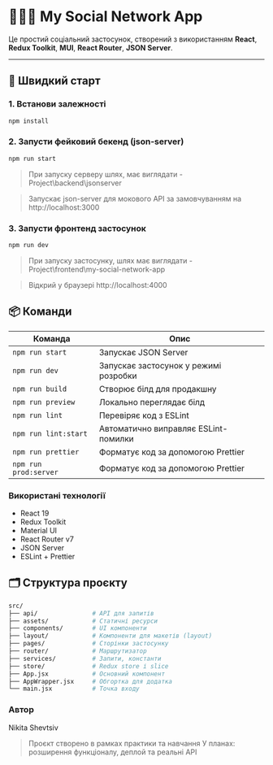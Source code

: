 # 🧑‍🤝‍🧑 My Social Network App

Це простий соціальний застосунок, створений з використанням **React**, **Redux Toolkit**, **MUI**, **React Router**, **JSON Server**.

---

## 🚀 Швидкий старт

### 1. Встанови залежності
```bash
npm install
```

### 2. Запусти фейковий бекенд (json-server)
```bash
npm run start
```
> При запуску серверу шлях, має виглядати - Project\backend\jsonserver

> Запускає json-server для мокового API за замовчуванням на http://localhost:3000

### 3. Запусти фронтенд застосунок
```bash
npm run dev
```
> При запуску застосунку, шлях має виглядати -  Project\frontend\my-social-network-app

> Відкрий у браузері http://localhost:4000

## 📦 Команди

| Команда               | Опис                                                              |
|-----------------------|-------------------------------------------------------------------|
| `npm run start`       | Запускає JSON Server                                              |
| `npm run dev`         | Запускає застосунок у режимі розробки                             |
| `npm run build`       | Створює білд для продакшну                                        |
| `npm run preview`     | Локально переглядає білд                                          |
| `npm run lint`        | Перевіряє код з ESLint                                            |
| `npm run lint:start`  | Автоматично виправляє ESLint-помилки                              |
| `npm run prettier`    | Форматує код за допомогою Prettier                                |
| `npm run prod:server` | Форматує код за допомогою Prettier                                |

### Використані технології
- React 19
- Redux Toolkit
- Material UI
- React Router v7
- JSON Server
- ESLint + Prettier

## 🗂 Структура проєкту

```bash
src/
├── api/               # API для запитів
├── assets/            # Статичні ресурси
├── components/        # UI компоненти
├── layout/            # Компоненти для макетів (layout)
├── pages/             # Сторінки застосунку
├── router/            # Маршрутизатор
├── services/          # Запити, константи
├── store/             # Redux store і slice
├── App.jsx            # Основний компонент
├── AppWrapper.jsx     # Обгортка для додатка
└── main.jsx           # Точка входу      
```


### Автор
Nikita Shevtsiv
> Проєкт створено в рамках практики та навчання
> У планах: розширення функціоналу, деплой та реальні API
